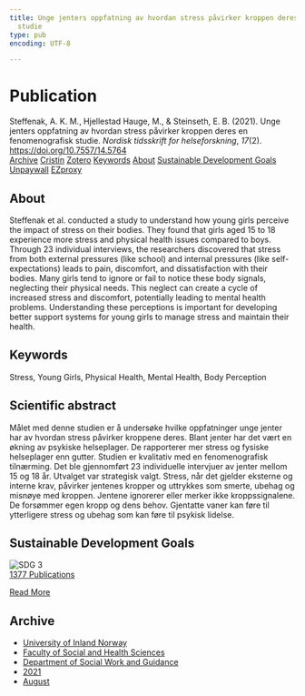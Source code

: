 ```yaml
---
title: Unge jenters oppfatning av hvordan stress påvirker kroppen deres en fenomenografisk
  studie
type: pub
encoding: UTF-8

---
```

<h1>Publication</h1>
<article id="csl-bib-container-5S8MR25V" class="csl-bib-container">
  <div class="csl-bib-body"> <div class="csl-entry">Steffenak, A. K. M., Hjellestad Hauge, M., &#38; Steinseth, E. B. (2021). Unge jenters oppfatning av hvordan stress påvirker kroppen deres en fenomenografisk studie. <i>Nordisk tidsskrift for helseforskning</i>, <i>17</i>(2). <a href="https://doi.org/10.7557/14.5764">https://doi.org/10.7557/14.5764</a></div> </div>
  <div class="csl-bib-buttons">
    <a href="#taxonomy-article-5S8MR25V" alt="archive" class="csl-bib-button">Archive</a>
    <a href="https://app.cristin.no/results/show.jsf?id=1929230" alt="Cristin" class="csl-bib-button">Cristin</a>
    <a href="http://zotero.org/groups/5881554/items/5S8MR25V" alt="Zotero" class="csl-bib-button">Zotero</a>
    <a href="#keywords-article-5S8MR25V" alt="keywords" class="csl-bib-button">Keywords</a>
    <a href="#about-article-5S8MR25V" alt="about_pub" class="csl-bib-button">About</a>
    <a href="#sdg-article-5S8MR25V" alt="sdg" class="csl-bib-button">Sustainable Development Goals</a>
    <a href="https://septentrio.uit.no/index.php/helseforsk/article/download/5764/5798" alt="Unpaywall" class="csl-bib-button">Unpaywall</a>
    <a href="https://septentrio.uit.no/index.php/helseforsk/article/download/5764/5798" alt="EZproxy" class="csl-bib-button">EZproxy</a>
  </div>
  <div id="csl-bib-meta-container-5S8MR25V"></div>
</article>
<div id="csl-bib-meta-5S8MR25V" class="csl-bib-meta">
  <article id="about-article-5S8MR25V" class="about_pub-article">
    <h1>About</h1>
    Steffenak et al. conducted a study to understand how young girls perceive the impact of stress on their bodies. They found that girls aged 15 to 18 experience more stress and physical health issues compared to boys. Through 23 individual interviews, the researchers discovered that stress from both external pressures (like school) and internal pressures (like self-expectations) leads to pain, discomfort, and dissatisfaction with their bodies. Many girls tend to ignore or fail to notice these body signals, neglecting their physical needs. This neglect can create a cycle of increased stress and discomfort, potentially leading to mental health problems. Understanding these perceptions is important for developing better support systems for young girls to manage stress and maintain their health.
  </article>
  <article id="keywords-article-5S8MR25V" class="keywords-article">
    <h1>Keywords</h1>
    Stress, Young Girls, Physical Health, Mental Health, Body Perception
  </article>
  <article id="abstract-article-5S8MR25V" class="abstract-article">
    <h1>Scientific abstract</h1>
    Målet med denne studien er å undersøke hvilke oppfatninger unge jenter har av hvordan stress påvirker kroppene deres. Blant jenter har det vært en økning av psykiske helseplager. De rapporterer mer stress og fysiske helseplager enn gutter. Studien er kvalitativ med en fenomenografisk tilnærming. Det ble gjennomført 23 individuelle intervjuer av jenter mellom 15 og 18 år. Utvalget var strategisk valgt. Stress, når det gjelder eksterne og interne krav, påvirker jentenes kropper og uttrykkes som smerte, ubehag og misnøye med kroppen. Jentene ignorerer eller merker ikke kroppssignalene. De forsømmer egen kropp og dens behov. Gjentatte vaner kan føre til ytterligere stress og ubehag som kan føre til psykisk lidelse.
  </article>
  <article id="sdg-article-5S8MR25V" class="sdg-article">
    <h1>Sustainable Development Goals</h1>
    <div class="sdg-container"><div id="sdg3" class="sdg">
        <img src="{{< params subfolder >}}images/sdg/sdg03_en.png" class="image" alt="SDG 3">
        <div class="sdg-overlay">
          <a href="{{< params subfolder >}}en/archive/?sdg=3#archive" class="sdg-publication-count"><span>1377</span> Publications</a>
          <p><a href="https://sdgs.un.org/goals/goal3" class="sdg-read-more">Read More</a></p>
        </div>
      </div></div>
  </article>
  <article id="taxonomy-article-5S8MR25V" class="taxonomy-article">
    <h1>Archive</h1>
    <ul>
      <li><a href="{{< params subfolder >}}en/archive/?key=3DCRN523">University of Inland Norway</a></li>
      <li><a href="{{< params subfolder >}}en/archive/?key=IDKFS3MX">Faculty of Social and Health Sciences</a></li>
      <li><a href="{{< params subfolder >}}en/archive/?key=CU4VFGCV">Department of Social Work and Guidance</a></li>
      <li><a href="{{< params subfolder >}}en/archive/?key=2C96K84E">2021</a></li>
      <li><a href="{{< params subfolder >}}en/archive/?key=RZJY5L2W">August</a></li>
    </ul>
  </article>
</div>
